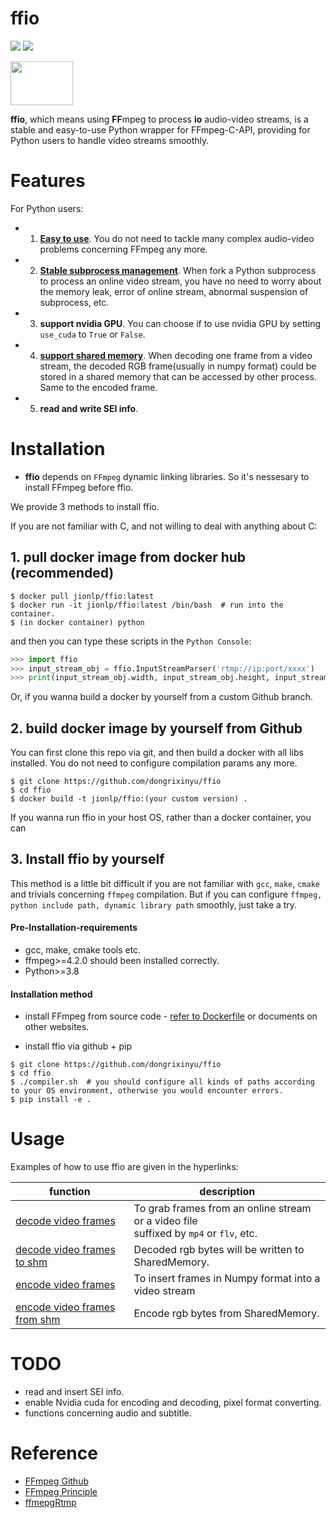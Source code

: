 # ffio

<p align="left">
<img src="https://img.shields.io/badge/version-1.0.2-green" />
<img src="https://img.shields.io/docker/pulls/jionlp/pyffmpeg?color=brightgreen" />
</p>

<img src="https://github.com/dongrixinyu/ffio/blob/main/image/ffio_logo.jpg?raw=true" style="width:100px;height:70px">

**ffio**, which means using **FF**mpeg to process **io** audio-video streams, is a stable and easy-to-use Python wrapper for FFmpeg-C-API, providing for Python users to handle video streams smoothly.

# Features

For Python users:
- 1. [**Easy to use**](https://github.com/dongrixinyu/ffio/tree/main/example). You do not need to tackle many complex audio-video problems concerning FFmpeg any more.
- 2. [**Stable subprocess management**](). When fork a Python subprocess to process an online video stream, you have no need to worry about the memory leak, error of online stream, abnormal suspension of subprocess, etc.

- 3. **support nvidia GPU**. You can choose if to use nvidia GPU by setting `use_cuda` to `True` or `False`.
- 4. [**support shared memory**](https://github.com/dongrixinyu/ffio/blob/main/example/decode_frames_shm.py). When decoding one frame from a video stream, the decoded RGB frame(usually in numpy format) could be stored in a shared memory that can be accessed by other process. Same to the encoded frame.
- 5. **read and write SEI info**.

# Installation

- **ffio** depends on `FFmpeg` dynamic linking libraries. So it's nessesary to install FFmpeg before ffio.

We provide 3 methods to install ffio.

If you are not familiar with C, and not willing to deal with anything about C:

## 1. pull docker image from docker hub (**recommended**)
```
$ docker pull jionlp/ffio:latest
$ docker run -it jionlp/ffio:latest /bin/bash  # run into the container.
$ (in docker container) python
```

and then you can type these scripts in the `Python Console`:
```python
>>> import ffio
>>> input_stream_obj = ffio.InputStreamParser('rtmp://ip:port/xxxx')
>>> print(input_stream_obj.width, input_stream_obj.height, input_stream_obj.fps)
```

Or, if you wanna build a docker by yourself from a custom Github branch.

## 2. build docker image by yourself from Github

You can first clone this repo via git, and then build a docker with all libs installed. You do not need to configure compilation params any more.

```
$ git clone https://github.com/dongrixinyu/ffio
$ cd ffio
$ docker build -t jionlp/ffio:(your custom version) .
```

If you wanna run ffio in your host OS, rather than a docker container, you can

## 3. Install ffio by yourself

This method is a little bit difficult if you are not familiar with `gcc`, `make`, `cmake` and trivials concerning `ffmpeg` compilation. But if you can configure `ffmpeg, python include path, dynamic library path` smoothly, just take a try.

#### Pre-Installation-requirements

- gcc, make, cmake tools etc.
- ffmpeg>=4.2.0 should been installed correctly.
- Python>=3.8

#### Installation method

- install FFmpeg from source code - [refer to Dockerfile](https://github.com/dongrixinyu/ffio/blob/main/Dockerfile) or documents on other websites.

- install ffio via github + pip
```
$ git clone https://github.com/dongrixinyu/ffio
$ cd ffio
$ ./compiler.sh  # you should configure all kinds of paths according to your OS environment, otherwise you would encounter errors.
$ pip install -e .
```

# Usage

Examples of how to use ffio are given in the hyperlinks:

| function                                                                                      | description                                                                               |
|-----------------------------------------------------------------------------------------------|-------------------------------------------------------------------------------------------|
| [decode video frames](https://github.com/dongrixinyu/ffio/blob/main/example/decode_frames.py) | To grab frames from an online stream or a video file <br/>suffixed by `mp4` or `flv`, etc. |
| [decode video frames to shm](example/decode_frames_shm.py)                                    | Decoded rgb bytes will be written to SharedMemory.                                        |
| [encode video frames](https://github.com/dongrixinyu/ffio/blob/main/example/encode_frames.py) | To insert frames in Numpy format into a video stream                                      |
| [encode video frames from shm](example/encode_frames_shm.py)                                  | Encode rgb bytes from SharedMemory.                                                       |

# TODO
- read and insert SEI info.
- enable Nvidia cuda for encoding and decoding, pixel format converting.
- functions concerning audio and subtitle.

# Reference

- [FFmpeg Github](https://github.com/FFmpeg/FFmpeg)
- [FFmpeg Principle](https://github.com/lokenetwork/FFmpeg-Principle)
- [ffmepgRtmp](https://github.com/hurtnotbad/ffmepgRtmp)
